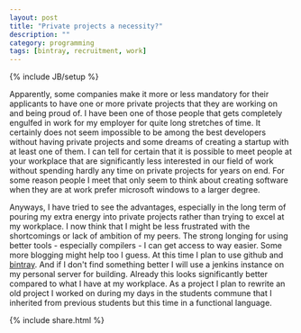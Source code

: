 ```yaml
---
layout: post
title: "Private projects a necessity?"
description: ""
category: programming
tags: [bintray, recruitment, work]
---
```

{% include JB/setup %}

Apparently, some companies make it more or less mandatory for their applicants to have one or more private projects that they are working on and being proud of.
I have been one of those people that gets completely engulfed in work for my employer for quite long stretches of time.
It certainly does not seem impossible to be among the best developers without having private projects and some dreams of creating a startup with at least one of them.
I can tell for certain that it is possible to meet people at your workplace that are significantly less interested in our field of work without spending hardly any time on private projects for years on end.
For some reason people I meet that only seem to think about creating software when they are at work prefer microsoft windows to a larger degree.

Anyways, I have tried to see the advantages, especially in the long term of pouring my extra energy into private projects rather than trying to excel at my workplace.
I now think that I might be less frustrated with the shortcomings or lack of ambition of my peers.
The strong longing for using better tools - especially compilers - I can get access to way easier.
Some more blogging might help too I guess.
At this time I plan to use github and [bintray](https://bintray.com/).
And if I don't find something better I will use a jenkins instance on my personal server for building.
Already this looks significantly better compared to what I have at my workplace.
As a project I plan to rewrite an old project I worked on during my days in the students commune that I inherited from previous students but this time in a functional language.

{% include share.html %}
